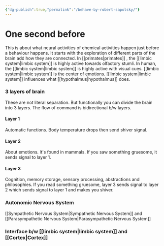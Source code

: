 ```yaml
---
{"dg-publish":true,"permalink":"/behave-by-robert-sapolsky/"}
---
```


# One second before 
 This is about what neural activities of chemical activities happen just before a behaviour happens.
 It starts with the exploration of different parts of the brain add how they are connected.
 In [[primates\|primates]] , the [[limbic system\|limbic system]] is highly active towards olfactory stumli. In human, the [[limbic system\|limbic system]] is highly active with visual cues. [[limbic system\|limbic system]] is the center of emotions. [[limbic system\|limbic system]] influences what [[hypothalmus\|hypothalmus]] does. 

### 3 layers of brain

These are not literal separation. But functionally you can divide the brain into 3 layers. 
The flow of command is bidirectional b/w layers. 
#### Layer 1
Automatic functions.
Body temperature drops then send shiver signal. 
#### Layer 2
About emotions. 
It's found in mammals. 
If you saw something gruesome, it sends signal to layer 1. 
#### Layer 3
Cognition, memory storage, sensory processing, abstractions and philosophies. 
If you read something gruesome, layer 3 sends signal to layer 2 which sends signal to layer 1 and makes you shiver.  

### Autonomic Nervous System
[[Sympathetic Nervous System\|Sympathetic Nervous System]] and [[Parasympathetic Nervous System\|Parasympathetic Nervous System]] 

### Interface b/w [[limbic system\|limbic system]] and [[Cortex\|Cortex]] 


